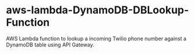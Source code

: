 # aws-lambda-DynamoDB-DBLookup-Function
AWS Lambda function to lookup a incoming Twilio phone number against a DynamoDB table using API Gateway.
